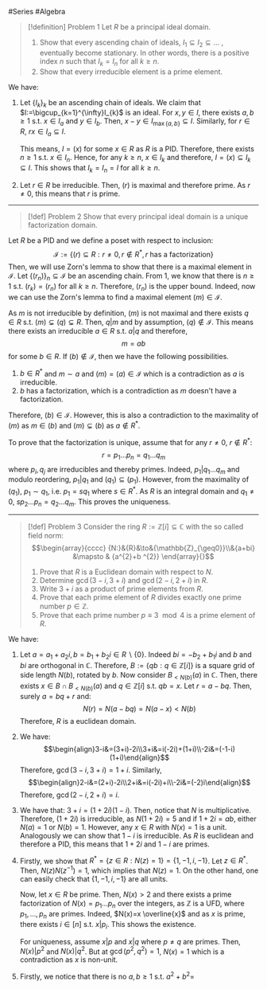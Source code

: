 #Series #Algebra 

> [!definition] Problem 1
> Let $R$ be a principal ideal domain. 
> 1. Show that every ascending chain of ideals, $I_{1}\subseteq I_{2}\subseteq\dots$ , eventually become stationary. In other words, there is a positive index $n$ such that $I_{k}=I_{n}$ for all $k\geq n$. 
> 2. Show that every irreducible element is a prime element.

We have:
1. Let $\{ I_{k} \}_{k}$ be an ascending chain of ideals. We claim that $I:=\bigcup_{k=1}^{\infty}I_{k}$ is an ideal. For $x,y\in I$, there exists $a,b\geq 1$ s.t. $x\in I_{a}$ and $y\in I_{b}$. Then, $x-y\in I_{\max\{ a,b \}}\subseteq I$. Similarly, for $r\in R$, $rx\in I_a\subseteq I$. 
   
   This means, $I=(x)$ for some $x\in R$ as $R$ is a PID. Therefore, there exists $n\geq 1$ s.t. $x\in I_{n}$. Hence, for any $k\geq n$, $x\in I_{k}$ and therefore, $I=(x)\subseteq I_{k}\subseteq I$. This shows that $I_{k}=I_{n}=I$ for all $k\geq n$.
3. Let $r\in R$ be irreducible. Then, $(r)$ is maximal and therefore prime. As $r\neq 0$, this means that $r$ is prime.
---
> [!def] Problem 2
> Show that every principal ideal domain is a unique factorization domain.

Let $R$ be a PID and we define a poset with respect to inclusion:
$$\mathcal{I}:=\{ (r)\subseteq R:r\neq 0,r\notin R^{*},r \text{ has a factorization} \}$$
Then, we will use Zorn's lemma to show that there is a maximal element in $\mathcal{I}$. Let $\{ (r_{n}) \}_{n}\subseteq \mathcal{I}$ be an ascending chain. From 1, we know that there is $n\geq 1$ s.t. $(r_{k})=(r_{n})$ for all $k\geq n$. Therefore, $(r_{n})$ is the upper bound. Indeed, now we can use the Zorn's lemma to find a maximal element $(m)\in \mathcal{I}$. 

As $m$ is not irreducible by definition, $(m)$ is not maximal and there exists $q\in R$ s.t. $(m)\subsetneq (q)\subsetneq R$. Then, $q|m$ and  by assumption, $(q)\notin \mathcal{I}$. This means there exists an irreducible $a\in R$ s.t. $a|q$ and therefore, $$m=ab$$for some $b\in R$. If $(b)\notin \mathcal{I}$, then we have the following possibilities.
1. $b\in R^{*}$ and $m\sim a$ and $(m)=(a)\in \mathcal{I}$ which is a contradiction as $a$ is irreducible.
2. $b$ has a factorization, which is a contradiction as $m$ doesn't have a factorization.

Therefore, $(b)\in \mathcal{I}$. However, this is also a contradiction to the maximality of $(m)$ as $m\in (b)$ and $(m)\subsetneq(b)$ as $a\notin R^{*}$. 

To prove that the factorization is unique, assume that for any $r\neq 0$, $r\notin R^{*}$:$$r=p_{1}\dots p_{n}=q_{1}\dots q_{m}$$where $p_{i},q_{j}$ are irreducibles and thereby primes. Indeed, $p_{1}|q_{1}\dots q_{m}$ and modulo reordering, $p_{1}|q_{1}$ and $(q_{1})\subseteq(p_{1})$. However, from the maximality of $(q_{1})$, $p_{1}\sim q_{1}$, i.e. $p_{1}=sq_{1}$ where $s\in R^{*}$. As $R$ is an integral domain and $q_{1}\neq 0$, $sp_{2}\dots p_{n}=q_{2}\dots q_{m}$. This proves the uniqueness.

---
> [!def] Problem 3
> Consider the ring $R:=\mathbb{Z}[i]\subseteq\mathbb{C}$ with the so called field norm:$$\begin{array}{cccc} {N:}&{R}&\to&{\mathbb{Z}_{\geq0}}\\&{a+bi} &\mapsto & {a^{2}+b ^{2}} \end{array}{}$$
> 1. Prove that $R$ is a Euclidean domain with respect to $N$.
> 2. Determine $\gcd(3-i,3+i)$ and $\gcd(2-i,2+i)$ in $R$.
> 3. Write $3+i$ as a product of prime elements from $R$.
> 4. Prove that each prime element of $R$ divides exactly one prime number $p\in \mathbb{Z}$.
> 5. Prove that each prime number $p\equiv 3\mod 4$ is a prime element of $R$.

We have: 
1. Let $a=a_{1}+a_{2}i,b=b_{1}+b_{2}i\in R \backslash \{ 0 \}$. Indeed $bi=-b_{2}+b_{1}i$ and $b$ and $bi$ are orthogonal in $\mathbb{C}$. Therefore, $B:=\{ qb:q\in \mathbb{Z}[i] \}$ is a square grid of side length $N(b)$, rotated by $b$. Now consider $B_{<N(b)}(a)$ in $\mathbb{C}$. Then, there exists $x\in B \cap B_{<N(b)}(a)$ and $q\in\mathbb{Z}[i]$ s.t. $qb=x$. Let $r=a-bq$. Then, surely $a=bq+r$ and: $$N(r)=N(a-bq)=N(a-x)<N(b)$$Therefore, $R$ is a euclidean domain.
2. We have: $$\begin{align}3-i&=(3+i)-2i\\3+i&=i(-2i)+(1+i)\\-2i&=(-1-i)(1+i)\end{align}$$Therefore, $\gcd(3-i,3+i)=1+i$. Similarly, $$\begin{align}2-i&=(2+i)-2i\\2+i&=i(-2i)+i\\-2i&=(-2)i\end{align}$$Therefore, $\gcd(2-i,2+i)=i$.
3. We have that: $3+i=(1+2i)(1-i)$. Then, notice that $N$ is multiplicative. Therefore, $(1+2i)$ is irreducible, as $N(1+2i)=5$ and if $1+2i=ab$, either $N(a)=1$ or $N(b)=1$. However, any $x\in R$ with $N(x)=1$ is a unit. Analogously we can show that $1-i$ is irreducible. As $R$ is euclidean and therefore a PID, this means that $1+2i$ and $1-i$ are primes.
4. Firstly, we show that $R^{*}=\{ z\in R:N(z)=1 \}=\{ 1,-1,i,-1 \}$. Let $z\in R^{*}$. Then, $N(z)N(z^{-1})=1$, which implies that $N(z)=1$. On the other hand, one can easily check that $\{ 1,-1,i,-1 \}$ are all units. 

   Now, let $x\in R$ be prime. Then, $N(x)>2$ and there exists a prime factorization of $N(x)=p_{1}\dots p_{n}$ over the integers, as $\mathbb{Z}$ is a UFD, where $p_{1},\dots,p_{n}$ are primes. Indeed, $N(x)=x \overline{x}$ and as $x$ is prime, there exists $i\in [n]$ s.t. $x|p_{i}$. This shows the existence.
   
   For uniqueness, assume $x|p$ and $x|q$ where $p\neq q$ are primes. Then, $N(x)|p^{2}$ and $N(x)|q^{2}$. But at $\gcd(p^{2},q^{2})=1$, $N(x)=1$ which is a contradiction as $x$ is non-unit.
5. Firstly, we notice that there is no $a,b\geq 1$ s.t. $a^{2}+b ^{2}=$
